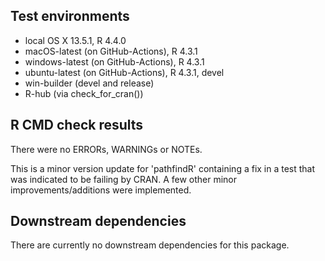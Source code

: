 ## Test environments
* local OS X 13.5.1, R 4.4.0
* macOS-latest (on GitHub-Actions), R 4.3.1
* windows-latest (on GitHub-Actions), R 4.3.1
* ubuntu-latest (on GitHub-Actions), R 4.3.1, devel
* win-builder (devel and release)
* R-hub (via check_for_cran())

## R CMD check results
  There were no ERRORs, WARNINGs or NOTEs.
  
  This is a minor version update for 'pathfindR' containing a fix in a test
  that was indicated to be failing by CRAN. A few other minor 
  improvements/additions were implemented.
  
## Downstream dependencies
  There are currently no downstream dependencies for this package.
